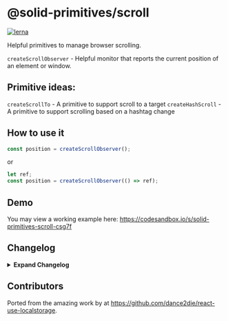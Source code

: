 # @solid-primitives/scroll

[![lerna](https://img.shields.io/badge/maintained%20with-lerna-cc00ff.svg)](https://lerna.js.org/)

Helpful primitives to manage browser scrolling.

`createScrollObserver` - Helpful monitor that reports the current position of an element or window.

## Primitive ideas:

`createScrollTo` - A primitive to support scroll to a target
`createHashScroll` - A primitive to support scrolling based on a hashtag change

## How to use it

```ts
const position = createScrollObserver();
```

or

```ts
let ref;
const position = createScrollObserver(() => ref);
```

## Demo

You may view a working example here: https://codesandbox.io/s/solid-primitives-scroll-csg7f

## Changelog

<details>
<summary><b>Expand Changelog</b></summary>

0.0.100

Initial porting of the scroll primitive.

</details>

## Contributors

Ported from the amazing work by at https://github.com/dance2die/react-use-localstorage.
